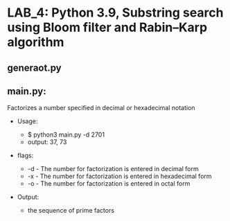 LAB_4: Python 3.9, Substring search using Bloom filter and Rabin–Karp algorithm
=

generaot.py
-




main.py:
-
Factorizes a number specified in decimal or hexadecimal notation

- Usage: 
  - $ python3 main.py -d 2701
  - output: 37, 73
  

- flags: 
  - -d - The number for factorization is entered in decimal form  
  - -x - The number for factorization is entered in hexadecimal form
  - -o - The number for factorization is entered in octal form


- Output: 
  - the sequence of prime factors 